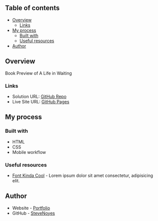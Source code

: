 ## Table of contents

- [Overview](#overview)
  - [Links](#links)
- [My process](#my-process)
  - [Built with](#built-with)
  - [Useful resources](#useful-resources)
- [Author](#author)

## Overview

  Book Preview of A Life in Waiting

### Links

- Solution URL: [GitHub Repo](https://github.com/SteveNoyes/bookPub)
- Live Site URL: [GitHub Pages](https://stevenoyes.github.io/bookPub/)

## My process

### Built with

- HTML
- CSS  
- Mobile workflow

### Useful resources

- [Font Kinda Cool](https://cdnjs.com/libraries/font-awesome) - Lorem ipsum dolor sit amet consectetur, adipisicing elit.

## Author

- Website - [Portfolio](https://www.stevenmnoyes.com)
- GitHub - [SteveNoyes](https://github.com/SteveNoyes)